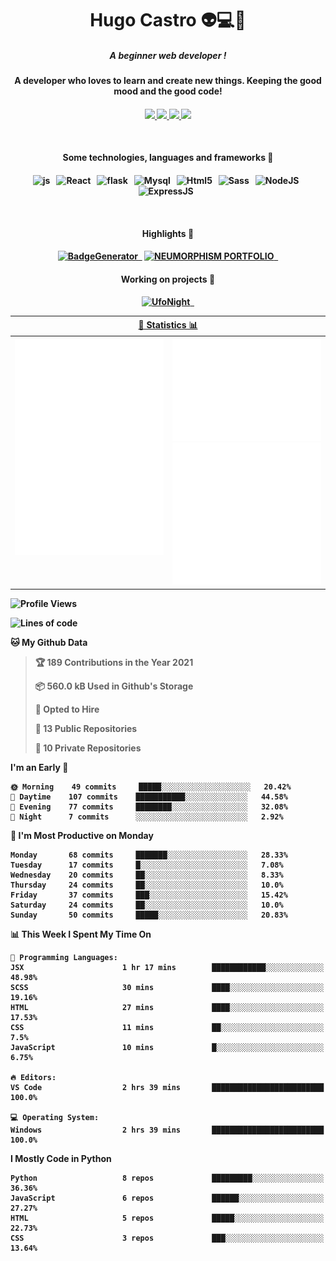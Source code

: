 <h1 align="center">Hugo Castro 👽💻🌌</h1>
<h5 align="center">A beginner web developer !</h5>
<h4 align="center">A developer who loves to learn and create new things. Keeping the good mood and the good code!<h4/>
<p align="center">
		<a href="https://stackoverflow.com/users/11444549/hugo">
		<img src="https://img.shields.io/badge/-Stackoverflow-79db75?style=for-the-badge&logo=Stackoverflow&logoColor=white" />
	</a>
		<a href="https://api.whatsapp.com/send?phone=5532988940411text=Oii, vim pelo github!">
		<img src="https://img.shields.io/badge/WHATSAPP-79db75.svg?&style=for-the-badge&logo=whatsapp&logoColor=white" />
	</a>
		<a href="mailto:hugocastrohc@outlook.com">
		<img src="https://img.shields.io/badge/email-79db75.svg?&style=for-the-badge&logo=protonmail&logoColor=white" />
	<a href="https://open.spotify.com/user/22uat6ppbmvcvyia5me7tdmci">
		<img src="https://img.shields.io/badge/spotify-79db75.svg?&style=for-the-badge&logo=spotify&logoColor=white" />
	</a>
</p>

<br>

<h4 align="center"> Some technologies, languages and frameworks 🚀<h4/>
	
<p align="center">
	<img src="https://img.shields.io/badge/javascript-79db75.svg?&style=for-the-badge&logo=javascript&logoColor=white" alt="js" />&nbsp;&nbsp;
	<img src="https://img.shields.io/badge/-React-79db75?style=for-the-badge&logo=react&logoColor=white" alt="React" />&nbsp;&nbsp;
	<img src="https://img.shields.io/badge/flask-79db75.svg?&style=for-the-badge&logo=flask&logoColor=white" alt="flask" />&nbsp;&nbsp;
	<img src="https://img.shields.io/badge/mysql-79db75.svg?style=for-the-badge&logo=mysql&logoColor=white" alt="Mysql" />&nbsp;&nbsp;
	<img src="https://img.shields.io/badge/html5-79db75.svg?style=for-the-badge&logo=html5&logoColor=white" alt="Html5" />&nbsp;&nbsp;
	<img src="https://img.shields.io/badge/sass-79db75.svg?style=for-the-badge&logo=sass&logoColor=white" alt="Sass" />&nbsp;&nbsp;
	<img src="https://img.shields.io/badge/node.js-79db75.svg?style=for-the-badge&" alt="NodeJS" />&nbsp;&nbsp;
	<img src="https://img.shields.io/badge/express.js-79db75.svg?style=for-the-badge&" alt="ExpressJS" />&nbsp;&nbsp;
	

</p>

<br>
<h4 align="center"> Highlights 🔆<h4/>
<p align="center">
	  <a text-decoration="none" href="https://pypi.org/project/BadgeGenerator"><img src="https://img.shields.io/badge/BadgeGenerator-79db75.svg?style=for-the-badge&logo=pythonfor-the-badge&logo=django" alt="BadgeGenerator" />&nbsp;&nbsp;<a/>
	<a text-decoration="none" href="https://github.com/HugoCastroBR/Neumorphism_Portfolio"><img src="https://img.shields.io/badge/neumorphism_portfolio-79db75.svg?style=for-the-badge" alt="NEUMORPHISM PORTFOLIO" />&nbsp;&nbsp;<a/>
</p>
<h4 align="center"> Working on projects 🔨<h4/>
	
<p align="center">
	<a text-decoration="none" href="https://github.com/HugoCastroBR/ufonight"><img src="https://img.shields.io/badge/UfoNight-79db75.svg?style=for-the-badge" alt="UfoNight"/>&nbsp;&nbsp;<a/>
</p>

<table>
	<tr>
	    <th colspan="2" align="center">
	      <a href="" >🧩 Statistics 📊 </a>
	    </th>
	</tr>
	<tr>
	    <th valign="top" width="600"><img src="https://github.com/HugoCastroBR/HugoCastroBR/blob/master/Isometric.svg"  /></th>
	    <th width="600"><img src="https://github.com/HugoCastroBR/HugoCastroBR/blob/master/metrics.plugin.habits.svg"  />
		<img src="https://github.com/HugoCastroBR/HugoCastroBR/blob/master/metrics.plugin.activity.svg"  />
	    </th>
  	</tr>
	
<table/>

<!--START_SECTION:waka-->
![Profile Views](http://img.shields.io/badge/Profile%20Views-326-blue)

![Lines of code](https://img.shields.io/badge/From%20Hello%20World%20I%27ve%20Written-70%20lines%20of%20code-blue)

**🐱 My Github Data** 

> 🏆 189 Contributions in the Year 2021
 > 
> 📦 560.0 kB Used in Github's Storage 
 > 
> 💼 Opted to Hire
 > 
> 📜 13 Public Repositories 
 > 
> 🔑 10 Private Repositories  
 > 
**I'm an Early 🐤** 

```text
🌞 Morning    49 commits     █████░░░░░░░░░░░░░░░░░░░░   20.42% 
🌆 Daytime    107 commits    ███████████░░░░░░░░░░░░░░   44.58% 
🌃 Evening    77 commits     ████████░░░░░░░░░░░░░░░░░   32.08% 
🌙 Night      7 commits      ░░░░░░░░░░░░░░░░░░░░░░░░░   2.92%

```
📅 **I'm Most Productive on Monday** 

```text
Monday       68 commits     ███████░░░░░░░░░░░░░░░░░░   28.33% 
Tuesday      17 commits     █░░░░░░░░░░░░░░░░░░░░░░░░   7.08% 
Wednesday    20 commits     ██░░░░░░░░░░░░░░░░░░░░░░░   8.33% 
Thursday     24 commits     ██░░░░░░░░░░░░░░░░░░░░░░░   10.0% 
Friday       37 commits     ███░░░░░░░░░░░░░░░░░░░░░░   15.42% 
Saturday     24 commits     ██░░░░░░░░░░░░░░░░░░░░░░░   10.0% 
Sunday       50 commits     █████░░░░░░░░░░░░░░░░░░░░   20.83%

```


📊 **This Week I Spent My Time On** 

```text
💬 Programming Languages: 
JSX                      1 hr 17 mins        ████████████░░░░░░░░░░░░░   48.98% 
SCSS                     30 mins             ████░░░░░░░░░░░░░░░░░░░░░   19.16% 
HTML                     27 mins             ████░░░░░░░░░░░░░░░░░░░░░   17.53% 
CSS                      11 mins             ██░░░░░░░░░░░░░░░░░░░░░░░   7.5% 
JavaScript               10 mins             █░░░░░░░░░░░░░░░░░░░░░░░░   6.75%

🔥 Editors: 
VS Code                  2 hrs 39 mins       █████████████████████████   100.0%

💻 Operating System: 
Windows                  2 hrs 39 mins       █████████████████████████   100.0%

```

**I Mostly Code in Python** 

```text
Python                   8 repos             █████████░░░░░░░░░░░░░░░░   36.36% 
JavaScript               6 repos             ██████░░░░░░░░░░░░░░░░░░░   27.27% 
HTML                     5 repos             █████░░░░░░░░░░░░░░░░░░░░   22.73% 
CSS                      3 repos             ███░░░░░░░░░░░░░░░░░░░░░░   13.64%

```



<!--END_SECTION:waka-->



